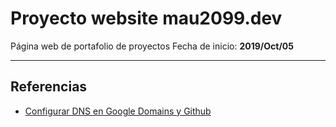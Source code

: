 # Proyecto website mau2099.dev

Página web de portafolio de proyectos
Fecha de inicio: **2019/Oct/05**  
___

## Referencias
- [Configurar DNS en Google Domains y Github](https://help.github.com/en/articles/managing-a-custom-domain-for-your-github-pages-site#configuring-a-records-with-your-dns-provider)